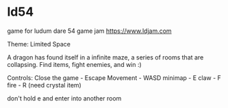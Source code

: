 # ld54
game for ludum dare 54 game jam
https://www.ldjam.com

Theme: Limited Space

A dragon has found itself in a infinite maze, a series of rooms that are collapsing. Find items, fight enemies, and win :)

Controls:
Close the game - Escape
Movement - WASD
minimap - E
claw - F
fire - R (need crystal item)

don't hold e and enter into another room
